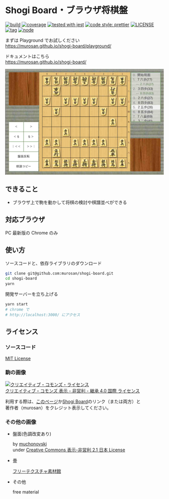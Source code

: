 # Shogi Board・ブラウザ将棋盤

[![build](https://img.shields.io/circleci/project/github/murosan/shogi-board.svg?style=flat-square)](https://circleci.com/gh/murosan/shogi-board)
[![coverage](https://img.shields.io/codecov/c/github/murosan/shogi-board.svg?style=flat-square)](https://codecov.io/gh/murosan/shogi-board)
[![tested with jest](https://img.shields.io/badge/tested_with-jest-99424f.svg?style=flat-square)](https://github.com/facebook/jest)
[![code style: prettier](https://img.shields.io/badge/code_style-prettier-ff69b4.svg?style=flat-square)](https://github.com/prettier/prettier)
[![LICENSE](https://img.shields.io/github/license/murosan/shogi-board.svg?style=flat-square)](https://opensource.org/licenses/MIT)
[![tag](https://img.shields.io/github/tag/murosan/shogi-board.svg?style=flat-square)](https://github.com/murosan/shogi-board/releases)
[![node](https://img.shields.io/badge/node-%3E=%2013.7.0-brightgreen.svg?style=flat-square)](https://nodejs.org/ja/)

まずは Playground でお試しください  
<https://murosan.github.io/shogi-board/playground/>

ドキュメントはこちら  
<https://murosan.github.io/shogi-board/>

<div style="width: 100%; display: flex; justify-content: center; align-items: center;">
  <img src="https://github.com/murosan/pictures-for-readme/blob/master/shogi-board-example.jpg" alt="shogi-board sample image">
</div>

## できること

- ブラウザ上で駒を動かして将棋の検討や棋譜並べができる

## 対応ブラウザ

PC 最新版の Chrome のみ

## 使い方

ソースコードと、依存ライブラリのダウンロード

```sh
git clone git@github.com:murosan/shogi-board.git
cd shogi-board
yarn
```

開発サーバーを立ち上げる

```sh
yarn start
# chrome で
# http://localhost:3000/ にアクセス
```

## ライセンス

### ソースコード

[MIT License](./LICENSE)

### 駒の画像

<a rel="license" href="http://creativecommons.org/licenses/by-nc-sa/4.0/deed.ja" target="_blank"><img alt="クリエイティブ・コモンズ・ライセンス" style="border-width:0" src="https://i.creativecommons.org/l/by-nc-sa/4.0/88x31.png" /></a><br />
<a rel="license" href="http://creativecommons.org/licenses/by-nc-sa/4.0/deed.ja" target="_blank">クリエイティブ・コモンズ 表示 - 非営利 - 継承 4.0 国際 ライセンス</a>

利用する際は、[このページ](https://github.com/murosan/shogi-board)か[Shogi Board](https://murosan.github.io/shogi-board/)のリンク（または両方）と  
著作者（murosan）をクレジット表示してください。

### その他の画像

- 盤面(色調改変あり)

  by [muchonovski](http://mucho.girly.jp/bona)  
  under [Creative Commons 表示-非営利 2.1 日本 License](https://creativecommons.org/licenses/by-nc/2.1/jp/)

- 畳

  [フリーテクスチャ素材館](https://free-texture.net/seamless-pattern/tatami01.html)

- その他

  free material
